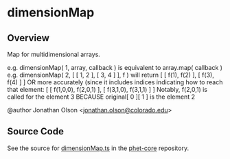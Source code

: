 # dimensionMap

## Overview

Map for multidimensional arrays.

e.g. dimensionMap( 1, array, callback ) is equivalent to array.map( callback )
e.g. dimensionMap( 2, [ [ 1, 2 ], [ 3, 4 ] ], f ) will return
     [ [ f(1), f(2) ], [ f(3), f(4) ] ]
  OR more accurately (since it includes indices indicating how to reach that element:
     [ [ f(1,0,0), f(2,0,1) ], [ f(3,1,0), f(3,1,1) ] ]
  Notably, f(2,0,1) is called for the element 3 BECAUSE original[ 0 ][ 1 ] is the element 2

@author Jonathan Olson &lt;jonathan.olson@colorado.edu&gt;



## Source Code

See the source for [dimensionMap.ts](https://github.com/phetsims/phet-core/blob/main/js/dimensionMap.ts) in the [phet-core](https://github.com/phetsims/phet-core) repository.
